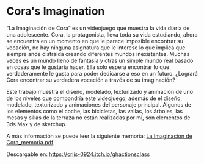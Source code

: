 # Cora's Imagination

“La Imaginación de Cora” es un videojuego que muestra la vida diaria de una adolescente. Cora, la protagonista, lleva toda su vida estudiando, ahora se encuentra en un momento en que le parece imposible encontrar su vocación, no hay ninguna asignatura que le interese lo que implica que siempre ande distraída creando diferentes mundos inexistentes. Muchas veces es un mundo lleno de fantasía y otras un simple mundo real basado en cosas que le gustaría hacer. Ella solo espera encontrar lo que verdaderamente le gusta para poder dedicarse a eso en un futuro. ¿Logrará Cora encontrar su verdadera vocación a través de su imaginación?

Este trabajo muestra el diseño, modelado, texturizado y animación de uno de los niveles que compondría este videojuego, además de el diseño, modelado, texturizado y animaciones del personaje principal. 
Algunos de los elementos como el coche, las bicicletas, las vallas, los árboles, las mesas y sillas de la terraza no están realizadas por mi, son elementos de 3ds Max y de sketchup. 

A más información se puede leer la siguiente memoria: [La Imaginacion de Cora_memoria.pdf](https://github.com/CristinaMartinez24/Cora-s-Imagination/blob/9e3d672b5f26315a1e2687a2961f6899ed066c57/La%20Imaginacion%20de%20Cora_memoria.pdf)

Descargable en: https://criis-0924.itch.io/ghactionsclass
